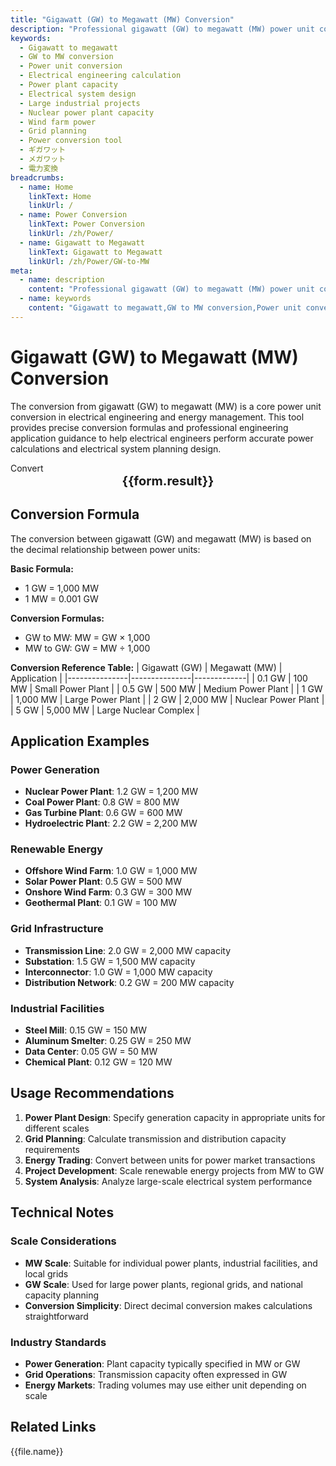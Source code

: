```yaml
---
title: "Gigawatt (GW) to Megawatt (MW) Conversion"
description: "Professional gigawatt (GW) to megawatt (MW) power unit conversion tool. Provides precise conversion formulas, electrical engineering application examples and detailed technical specifications, suitable for power plants, electrical systems and large industrial project power calculations."
keywords:
  - Gigawatt to megawatt
  - GW to MW conversion
  - Power unit conversion
  - Electrical engineering calculation
  - Power plant capacity
  - Electrical system design
  - Large industrial projects
  - Nuclear power plant capacity
  - Wind farm power
  - Grid planning
  - Power conversion tool
  - ギガワット
  - メガワット
  - 電力変換
breadcrumbs:
  - name: Home
    linkText: Home
    linkUrl: /
  - name: Power Conversion
    linkText: Power Conversion
    linkUrl: /zh/Power/
  - name: Gigawatt to Megawatt
    linkText: Gigawatt to Megawatt
    linkUrl: /zh/Power/GW-to-MW
meta:
  - name: description
    content: "Professional gigawatt (GW) to megawatt (MW) power unit conversion tool. Provides precise conversion formulas, electrical engineering application examples and detailed technical specifications, suitable for power plants, electrical systems and large industrial project power calculations."
  - name: keywords
    content: "Gigawatt to megawatt,GW to MW conversion,Power unit conversion,Electrical engineering calculation,Power plant capacity,Electrical system design,Large industrial projects,Nuclear power plant capacity,Wind farm power,Grid planning,Power conversion tool,ギガワット,メガワット,電力変換"
---
```

# Gigawatt (GW) to Megawatt (MW) Conversion

The conversion from gigawatt (GW) to megawatt (MW) is a core power unit conversion in electrical engineering and energy management. This tool provides precise conversion formulas and professional engineering application guidance to help electrical engineers perform accurate power calculations and electrical system planning design.

<script setup>
import { ref, computed } from 'vue'

const seoKey = [
  'Gigawatt to megawatt', 'GW to MW conversion', 'Power unit conversion', 'Electrical engineering calculation',
  'Power plant capacity', 'Electrical system design', 'Large industrial projects', 'Nuclear power plant capacity',
  'Wind farm power', 'Grid planning', 'Power conversion tool', 'ギガワット', 'メガワット', '電力変換'
]

const form = ref({
  number: 0,
  from: 'GW',
  to: 'MW',
  result: ''
})

const options = [
  { "label": "Gigawatt (GW)", "value": "GW" },
  { "label": "Megawatt (MW)", "value": "MW" }
]

const rules = {
  number: {
    required: true,
    message: 'Please enter a number',
    trigger: ['blur', 'input']
  },
  to: {
    required: true,
    message: 'Please select conversion unit',
    trigger: 'select'
  },
  from: {
    required: true,
    message: 'Please select original unit',
    trigger: 'select'
  }
}

const convertHandler = () => {
  if (form.value.from === 'GW' && form.value.to === 'MW') {
    form.value.result = `${form.value.number} GW = ${(form.value.number * 1000).toFixed(2)} MW`
  } else if (form.value.from === 'MW' && form.value.to === 'GW') {
    form.value.result = `${form.value.number} MW = ${(form.value.number / 1000).toFixed(6)} GW`
  } else {
    form.value.result = `${form.value.number} ${form.value.from} = ${form.value.number} ${form.value.to}`
  }
}
</script>

<n-form size="large" :model="form" :rules="rules">
  <n-form-item label="Value" path="number">
    <n-input-number size="large" style="width:100%" :min="0" v-model:value="form.number" placeholder="Enter the value to convert" />
  </n-form-item>
  <n-form-item label="From" path="from">
    <n-select size="large" :options="options" v-model:value="form.from" placeholder="Select original unit" />
  </n-form-item>
  <n-form-item label="To" path="to">
    <n-select size="large" :options="options" v-model:value="form.to" placeholder="Select conversion unit" />
  </n-form-item>
  <n-form-item>
    <n-button type="info" style="width:100%" @click="convertHandler">Convert</n-button>
  </n-form-item>
</n-form>
<n-card  
  title="Gigawatt to Megawatt Conversion"
  :segmented="{
    content: true,
    footer: 'soft',
  }"
>
  <div style="text-align:center;font-size:20px;">
    <strong>{{form.result}}</strong>
  </div>
  <template #footer>
    <div>
      <span v-for="item of seoKey">{{item}}, </span>
    </div>
  </template>
</n-card>

## Conversion Formula

The conversion between gigawatt (GW) and megawatt (MW) is based on the decimal relationship between power units:

**Basic Formula:**
- 1 GW = 1,000 MW
- 1 MW = 0.001 GW

**Conversion Formulas:**
- GW to MW: MW = GW × 1,000
- MW to GW: GW = MW ÷ 1,000

**Conversion Reference Table:**
| Gigawatt (GW) | Megawatt (MW) | Application |
|---------------|---------------|-------------|
| 0.1 GW | 100 MW | Small Power Plant |
| 0.5 GW | 500 MW | Medium Power Plant |
| 1 GW | 1,000 MW | Large Power Plant |
| 2 GW | 2,000 MW | Nuclear Power Plant |
| 5 GW | 5,000 MW | Large Nuclear Complex |

## Application Examples

### Power Generation
- **Nuclear Power Plant**: 1.2 GW = 1,200 MW
- **Coal Power Plant**: 0.8 GW = 800 MW
- **Gas Turbine Plant**: 0.6 GW = 600 MW
- **Hydroelectric Plant**: 2.2 GW = 2,200 MW

### Renewable Energy
- **Offshore Wind Farm**: 1.0 GW = 1,000 MW
- **Solar Power Plant**: 0.5 GW = 500 MW
- **Onshore Wind Farm**: 0.3 GW = 300 MW
- **Geothermal Plant**: 0.1 GW = 100 MW

### Grid Infrastructure
- **Transmission Line**: 2.0 GW = 2,000 MW capacity
- **Substation**: 1.5 GW = 1,500 MW capacity
- **Interconnector**: 1.0 GW = 1,000 MW capacity
- **Distribution Network**: 0.2 GW = 200 MW capacity

### Industrial Facilities
- **Steel Mill**: 0.15 GW = 150 MW
- **Aluminum Smelter**: 0.25 GW = 250 MW
- **Data Center**: 0.05 GW = 50 MW
- **Chemical Plant**: 0.12 GW = 120 MW

## Usage Recommendations

1. **Power Plant Design**: Specify generation capacity in appropriate units for different scales
2. **Grid Planning**: Calculate transmission and distribution capacity requirements
3. **Energy Trading**: Convert between units for power market transactions
4. **Project Development**: Scale renewable energy projects from MW to GW
5. **System Analysis**: Analyze large-scale electrical system performance

## Technical Notes

### Scale Considerations
- **MW Scale**: Suitable for individual power plants, industrial facilities, and local grids
- **GW Scale**: Used for large power plants, regional grids, and national capacity planning
- **Conversion Simplicity**: Direct decimal conversion makes calculations straightforward

### Industry Standards
- **Power Generation**: Plant capacity typically specified in MW or GW
- **Grid Operations**: Transmission capacity often expressed in GW
- **Energy Markets**: Trading volumes may use either unit depending on scale

## Related Links
<n-grid x-gap="12" :cols="2">
  <n-gi v-for="(file,index) in Power" :key="index">
    <n-button
      text
      tag="a"
      :href="file.path"
      type="info"
    >
      {{file.name}}
    </n-button>
  </n-gi>
</n-grid>